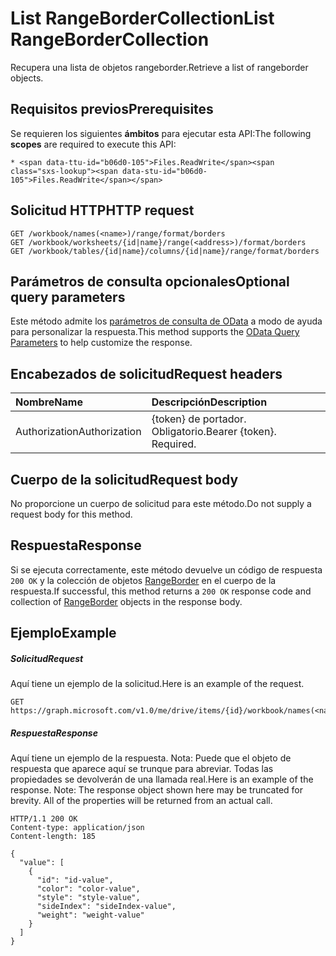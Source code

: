# <a name="list-rangebordercollection"></a><span data-ttu-id="b06d0-101">List RangeBorderCollection</span><span class="sxs-lookup"><span data-stu-id="b06d0-101">List RangeBorderCollection</span></span>

<span data-ttu-id="b06d0-102">Recupera una lista de objetos rangeborder.</span><span class="sxs-lookup"><span data-stu-id="b06d0-102">Retrieve a list of rangeborder objects.</span></span>
## <a name="prerequisites"></a><span data-ttu-id="b06d0-103">Requisitos previos</span><span class="sxs-lookup"><span data-stu-id="b06d0-103">Prerequisites</span></span>
<span data-ttu-id="b06d0-104">Se requieren los siguientes **ámbitos** para ejecutar esta API:</span><span class="sxs-lookup"><span data-stu-id="b06d0-104">The following **scopes** are required to execute this API:</span></span> 

    * <span data-ttu-id="b06d0-105">Files.ReadWrite</span><span class="sxs-lookup"><span data-stu-id="b06d0-105">Files.ReadWrite</span></span>

## <a name="http-request"></a><span data-ttu-id="b06d0-106">Solicitud HTTP</span><span class="sxs-lookup"><span data-stu-id="b06d0-106">HTTP request</span></span>
<!-- { "blockType": "ignored" } -->
```http
GET /workbook/names(<name>)/range/format/borders
GET /workbook/worksheets/{id|name}/range(<address>)/format/borders
GET /workbook/tables/{id|name}/columns/{id|name}/range/format/borders
```
## <a name="optional-query-parameters"></a><span data-ttu-id="b06d0-107">Parámetros de consulta opcionales</span><span class="sxs-lookup"><span data-stu-id="b06d0-107">Optional query parameters</span></span>
<span data-ttu-id="b06d0-108">Este método admite los [parámetros de consulta de OData](http://developer.microsoft.com/en-us/graph/docs/overview/query_parameters) a modo de ayuda para personalizar la respuesta.</span><span class="sxs-lookup"><span data-stu-id="b06d0-108">This method supports the [OData Query Parameters](http://developer.microsoft.com/en-us/graph/docs/overview/query_parameters) to help customize the response.</span></span>

## <a name="request-headers"></a><span data-ttu-id="b06d0-109">Encabezados de solicitud</span><span class="sxs-lookup"><span data-stu-id="b06d0-109">Request headers</span></span>
| <span data-ttu-id="b06d0-110">Nombre</span><span class="sxs-lookup"><span data-stu-id="b06d0-110">Name</span></span>      |<span data-ttu-id="b06d0-111">Descripción</span><span class="sxs-lookup"><span data-stu-id="b06d0-111">Description</span></span>|
|:----------|:----------|
| <span data-ttu-id="b06d0-112">Authorization</span><span class="sxs-lookup"><span data-stu-id="b06d0-112">Authorization</span></span>  | <span data-ttu-id="b06d0-p101">{token} de portador. Obligatorio.</span><span class="sxs-lookup"><span data-stu-id="b06d0-p101">Bearer {token}. Required.</span></span> |


## <a name="request-body"></a><span data-ttu-id="b06d0-115">Cuerpo de la solicitud</span><span class="sxs-lookup"><span data-stu-id="b06d0-115">Request body</span></span>
<span data-ttu-id="b06d0-116">No proporcione un cuerpo de solicitud para este método.</span><span class="sxs-lookup"><span data-stu-id="b06d0-116">Do not supply a request body for this method.</span></span>

## <a name="response"></a><span data-ttu-id="b06d0-117">Respuesta</span><span class="sxs-lookup"><span data-stu-id="b06d0-117">Response</span></span>

<span data-ttu-id="b06d0-118">Si se ejecuta correctamente, este método devuelve un código de respuesta `200 OK` y la colección de objetos [RangeBorder](../resources/rangeborder.md) en el cuerpo de la respuesta.</span><span class="sxs-lookup"><span data-stu-id="b06d0-118">If successful, this method returns a `200 OK` response code and collection of [RangeBorder](../resources/rangeborder.md) objects in the response body.</span></span>
## <a name="example"></a><span data-ttu-id="b06d0-119">Ejemplo</span><span class="sxs-lookup"><span data-stu-id="b06d0-119">Example</span></span>
##### <a name="request"></a><span data-ttu-id="b06d0-120">Solicitud</span><span class="sxs-lookup"><span data-stu-id="b06d0-120">Request</span></span>
<span data-ttu-id="b06d0-121">Aquí tiene un ejemplo de la solicitud.</span><span class="sxs-lookup"><span data-stu-id="b06d0-121">Here is an example of the request.</span></span>
<!-- {
  "blockType": "request",
  "name": "get_rangebordercollection"
}-->
```http
GET https://graph.microsoft.com/v1.0/me/drive/items/{id}/workbook/names(<name>)/range/format/borders
```
##### <a name="response"></a><span data-ttu-id="b06d0-122">Respuesta</span><span class="sxs-lookup"><span data-stu-id="b06d0-122">Response</span></span>
<span data-ttu-id="b06d0-p102">Aquí tiene un ejemplo de la respuesta. Nota: Puede que el objeto de respuesta que aparece aquí se trunque para abreviar. Todas las propiedades se devolverán de una llamada real.</span><span class="sxs-lookup"><span data-stu-id="b06d0-p102">Here is an example of the response. Note: The response object shown here may be truncated for brevity. All of the properties will be returned from an actual call.</span></span>
<!-- {
  "blockType": "response",
  "truncated": true,
  "@odata.type": "microsoft.graph.rangeBorder",
  "isCollection": true
} -->
```http
HTTP/1.1 200 OK
Content-type: application/json
Content-length: 185

{
  "value": [
    {
      "id": "id-value",
      "color": "color-value",
      "style": "style-value",
      "sideIndex": "sideIndex-value",
      "weight": "weight-value"
    }
  ]
}
```

<!-- uuid: 8fcb5dbc-d5aa-4681-8e31-b001d5168d79
2015-10-25 14:57:30 UTC -->
<!-- {
  "type": "#page.annotation",
  "description": "List RangeBorderCollection",
  "keywords": "",
  "section": "documentation",
  "tocPath": ""
}-->